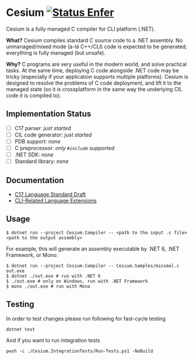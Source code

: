 Cesium [![Status Enfer][status-enfer]][andivionian-status-classifier]
======

Cesium is a fully managed C compiler for CLI platform (.NET).

**What?** Cesium compiles standard C source code to a .NET assembly. No unmanaged/mixed mode (a-lá C++/CLI) code is expected to be generated; everything is fully managed (but unsafe).

**Why?** C programs are very useful in the modern world, and solve practical tasks. At the same time, deploying C code alongside .NET code may be tricky (especially if your application supports multiple platforms). Cesium is designed to resolve the problems of C code deployment, and lift it to the managed state (so it is crossplatform in the same way the underlying CIL code it is compiled to).

Implementation Status
---------------------

- [ ] C17 parser: _just started_
- [ ] CIL code generator: _just started_
- [ ] PDB support: _none_
- [ ] C preprocessor: _only `#include` supported_
- [ ] .NET SDK: _none_
- [ ] Standard library: _none_

Documentation
-------------

- [C17 Language Standard Draft][c17-draft]
- [CLI-Related Language Extensions][docs.language-extensions]

Usage
-----

```console
$ dotnet run --project Cesium.Compiler -- <path to the input .c file> <path to the output assembly>
```

For example, this will generate an assembly executable by .NET 6, .NET Framework, or Mono:

```console
$ dotnet run --project Cesium.Compiler -- Cesium.Samples/minimal.c out.exe
$ dotnet ./out.exe # run with .NET 6
$ ./out.exe # only on Windows, run with .NET Framework
$ mono ./out.exe # run with Mono
```

## Testing

In order to test changes please run following for fast-cycle testing

    dotnet test

And if you want to run integration tests

    pwsh -c ./Cesium.IntegrationTests/Run-Tests.ps1 -NoBuild


[andivionian-status-classifier]: https://github.com/ForNeVeR/andivionian-status-classifier#status-enfer-
[c17-draft]: http://www.open-std.org/jtc1/sc22/wg14/www/docs/n2310.pdf
[docs.language-extensions]: docs/language-extensions.md
[status-enfer]: https://img.shields.io/badge/status-enfer-orange.svg

